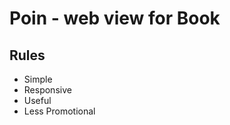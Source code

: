 Poin - web view for Book
========================

## Rules
- Simple
- Responsive
- Useful
- Less Promotional